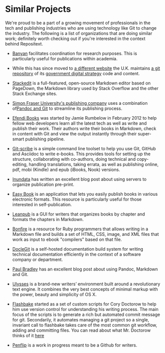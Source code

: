 # Similar Projects

We're proud to be a part of a growing movement of professionals in the tech and publishing industries who are using technology like Git to change the industry. The following is a list of organizations that are doing similar work; definitely worth checking out if you're interested in the context behind Repositext.

* [Banyan](https://banyan.co/) facilitates coordination for research purposes. This is particularly useful for publications within academia.

* While this has since moved to [a different website](https://www.gov.uk/government/collections/government-digital-strategy-reports-and-research) the U.K. maintains [a git repository](https://github.com/alphagov/government-digital-strategy) of its [government digital strategy](http://publications.cabinetoffice.gov.uk/digital/) code and content.

* [Stackedit](https://github.com/benweet/stackedit) is a full-featured, open-source Markdown editor based on PageDown, the Markdown library used by Stack Overflow and the other Stack Exchange sites.

* [Simon Fraser University's publishing company](http://www.ccsp.sfu.ca/) uses a combination of[Pandoc and Git](http://www.ccsp.sfu.ca/2013/11/building-publishing-workflows-with-pandoc-and-git/) to streamline its publishing process.

* [Efendi Books](https://efendibooks.com/about) was started by Jamie Rumbelow in February 2012 to help fellow web developers learn all the latest tech as well as write and publish their work. Their authors write their books in Markdown, check in content with Git and view the output instantly through their super-smart publishing pipeline.

* [Git-scribe](https://github.com/schacon/git-scribe) is a simple command line toolset to help you use Git, GitHub and Asciidoc to write e-books. This provides tools for setting up the structure, collaborating with co-authors, doing technical and copy-editing, handling translations, taking errata, as well as publishing online, pdf, mobi (Kindle) and epub (iBooks, Nook) versions.

* [Inundata](http://inundata.org/2012/12/06/pre-print-servers/) has written an excellent blog post about using servers to organize publication pre-print.

* [Easy Book](http://easybook-project.org/documentation/chapter-1.html) is an application that lets you easily publish books in various electronic formats. This resource is particularly useful for those interested in self-publication.

* [Leanpub](https://leanpub.com/help/author_faq) is a GUI for writers that organizes books by chapter and formats the chapters in Markdown.

* [Bonfire](http://infews.github.io/bonfire/) is a resource for Ruby programmers that allows writing in a Markdown file and builds a set of HTML, CSS, image, and XML files that work as input to ebook "compilers" based on that file.

* [DocleGit](http://kray.me/pro/doclegit-git-documentation-server/) is a self-hosted documentation build system for writing technical documentation efficiently in the context of a software company or department.

* [Paul Bradley](https://paulbradley.org/markdown-latex/) has an excellent blog post about using Pandoc, Markdown and Git.

* [Ulysses](http://www.ulyssesapp.com/) is a brand-new writers’ environment built around a revolutionary text engine. It combines the very best concepts of minimal markup with the power, beauty and simplicity of OS X.

* [Flashbake](https://github.com/commandline/flashbake/wiki) started as a set of custom scripts for Cory Doctorow to help him use version control for understanding his writing process. The main focus of the scripts is to generate a rich but automated commit message for git. Secondarily, it automates managing a git project so a single, invariant call to flashbake takes care of the most common git workflow, adding and committing files. You can read about what Mr. Doctorow thinks of it [here](http://craphound.com/?p=2171)

* [Penflip](http://madebyloren.com/github-for-writers) is a work in progress meant to be a Github for writers.